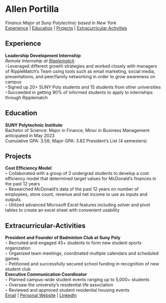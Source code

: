 # Allen Portilla                  
_Finance Major at Suny Polytechnic based in New York_<br>
[Experience](#experience) | [Education](#education) | [Projects](#projects) | [Extracurricular Activities](#extracurricular-activities)
## Experience<br>
**Leadership Development Internship**<br>
_Remote Internship at [Ripplematch](https://ripplematch.com/)_<br>
‣Leveraged different growth strategies and worked closely with managers of 
  RippleMatch’s Team using tools such as email marketing, social media, 
  presentations, and peer/family networking in order to grow awareness on campus<br>
  ‣Signed up 20+ SUNY Poly students and 15 students from other universities
  <br> 
  ‣Succeeded in getting 90% of informed students to apply to internships through Ripplematch<br>
## Education<br>
 **SUNY Polytechnic Institute**<br>
 Bachelor of Science: Major in Finance, Minor in Business Management 
anticipated in May 2023<br>
Cumulative GPA: 3.56; Major GPA: 3.82
President’s List (4 semesters)<br>
## Projects<br>
**Cost Efficiency Model**<br>
‣ Collaborated with a group of 3 undergrad students to develop a cost efficiency model that determined target values for McDonald’s finances in the past 12 years<br>
‣ Researched McDonald’s data of the past 12 years on number of employees, store count, revenue and net income to use as inputs and outputs <br>
‣ Utilized advanced Microsoft Excel features including solver and pivot tables to create an excel sheet with convenient usability <br>
## Extracurricular-Activities<br>
**President and Founder of Badminton Club at Suny Poly**<br>
‣ Recruited and engaged 45+ students to form new student sports organization<br>
‣ Organized team meetings, coordinated multiple calendars and scheduled games<br>
‣ Petitioned and successfully secured school funding in recognition of new student club<br>
**Executive Communication Coordinator**<br>
‣ Planned campus-wide student events ranging up to 5,000+ students<br>
‣ Oversaw the university’s residential life association<br>
‣ Reviewed and approved student residential housing events<br>
[Email](mailto:allenj.port.com) | [Personal Website](https://allenjport.github.io/) | [LinkedIn](https://www.linkedin.com/in/allenportilla/)

